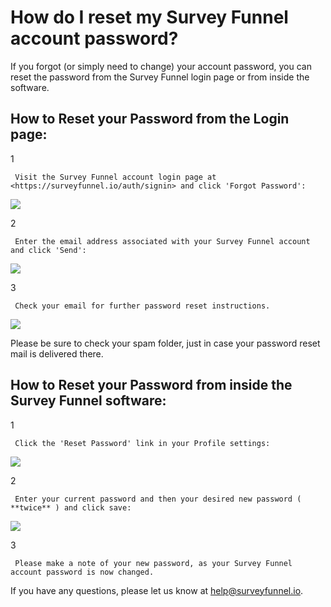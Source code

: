 # How do I reset my Survey Funnel account password?

If you forgot \(or simply need to change\) your account password, you can reset the password from the Survey Funnel login page or from inside the software.

## How to Reset your Password from the Login page:

1

```text
 Visit the Survey Funnel account login page at  <https://surveyfunnel.io/auth/signin> and click 'Forgot Password': 
```

![](https://d33v4339jhl8k0.cloudfront.net/docs/assets/53974d6ce4b0c76107b109d1/images/592d894c2c7d3a074e8aeaa6/file-%20oauKCRyJQ5.png)

2

```text
 Enter the email address associated with your Survey Funnel account and click 'Send': 
```

![](https://d33v4339jhl8k0.cloudfront.net/docs/assets/53974d6ce4b0c76107b109d1/images/592d897a2c7d3a074e8aeaa7/file-%20urugUZiLXd.png)

3

```text
 Check your email for further password reset instructions. 
```

![](https://d33v4339jhl8k0.cloudfront.net/docs/assets/53974d6ce4b0c76107b109d1/images/5b33d2df0428630abc0b7801/file-%20vqmRxGCtU7.png)

Please be sure to check your spam folder, just in case your password reset mail is delivered there.

## How to Reset your Password from inside the Survey Funnel software:

1

```text
 Click the 'Reset Password' link in your Profile settings: 
```

![](https://d33v4339jhl8k0.cloudfront.net/docs/assets/53974d6ce4b0c76107b109d1/images/592d8b0b0428634b4a3389c4/file-%20mysjscDR0g.png)

2

```text
 Enter your current password and then your desired new password ( **twice** ) and click save: 
```

![](https://d33v4339jhl8k0.cloudfront.net/docs/assets/53974d6ce4b0c76107b109d1/images/592d8b302c7d3a074e8aeab3/file-%20IrrlJ5rfUx.png)

3

```text
 Please make a note of your new password, as your Survey Funnel account password is now changed. 
```

If you have any questions, please let us know at [help@surveyfunnel.io](mailto:mailto:help@surveyfunnel.io).

